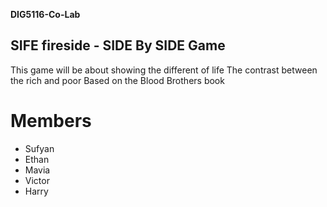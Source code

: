 **DIG5116-Co-Lab**
## SIFE fireside - SIDE By SIDE Game 
This game will be about showing the different of life
The contrast between the rich and poor
Based on the Blood Brothers book



# Members 
* Sufyan
* Ethan 
* Mavia
* Victor 
* Harry
